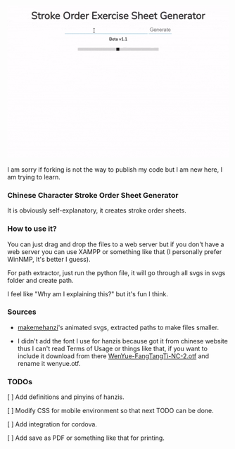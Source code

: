 ![Chinese Stroke Order Sheet Generator Example Gif](example.gif)

I am sorry if forking is not the way to publish my code but I am new here, I am trying to learn.

### Chinese Character Stroke Order Sheet Generator

It is obviously self-explanatory, it creates stroke order sheets.

### How to use it?

You can just drag and drop the files to a web server but if you don't have a web server you can use XAMPP or something like that (I personally prefer WinNMP, It's better I guess).

For path extractor, just run the python file, it will go through all svgs in svgs folder and create path.

I feel like "Why am I explaining this?" but it's fun I think.

### Sources

- [makemehanzi](https://github.com/skishore/makemeahanzi/tree/master/svgs)'s animated svgs, extracted paths to make files smaller.

- I didn't add the font I use for hanzis because got it from chinese website thus I can't read Terms of Usage or things like that, if you want to include it download from there [WenYue-FangTangTi-NC-2.otf](http://www.fonts.net.cn/font-35965663380.html) and rename it wenyue.otf.

### TODOs

[ ] Add definitions and pinyins of hanzis.

[ ] Modify CSS for mobile environment so that next TODO can be done.

[ ] Add integration for cordova.

[ ] Add save as PDF or something like that for printing.
